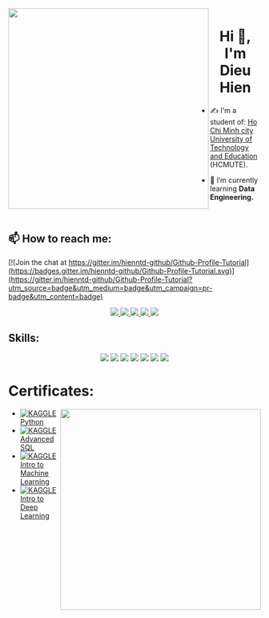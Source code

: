 <img align="left" width="400" src="https://github.githubassets.com/images/modules/profile/profile-first-repo.svg">
<h1 align="center">Hi 👋, I'm Dieu Hien</h1>



- ✍ I'm a student of: [Ho Chi Minh city University of Technology and Education](https://hcmute.edu.vn) (HCMUTE).

- 🌱 I’m currently learning **Data Engineering.**

<br />

## 📫 How to reach me:

[![Join the chat at https://gitter.im/hienntd-github/Github-Profile-Tutorial](https://badges.gitter.im/hienntd-github/Github-Profile-Tutorial.svg)](https://gitter.im/hienntd-github/Github-Profile-Tutorial?utm_source=badge&utm_medium=badge&utm_campaign=pr-badge&utm_content=badge)

<p align="center">
  <a href="https://www.linkedin.com/in/hien-ntd" alt="Linkedin">
    <img src="https://img.icons8.com/fluent/48/000000/linkedin.png"/>
  </a>
  <a href="https://www.facebook.com/ntdh.3122" alt="Facebook">
    <img src="https://img.icons8.com/fluent/48/000000/facebook-new.png" target="_blank" />
  </a> 
  <a href="https://github.com/hienntd-github" alt="Github">
    <img src="https://img.icons8.com/fluent/48/000000/github.png"/>
  </a> 
  
  <a href="https://www.kaggle.com/hinnguynthdiu " alt="Kaggle" target="_blank" >
    <img src="https://img.icons8.com/windows/48/000000/kaggle.png"/>
  </a>
  <a href="mailto:hienntd.02@gmail.com" alt="Email">
    <img src="https://img.icons8.com/fluent/48/000000/mailing.png"/>
  </a>
</p>

## Skills:
<p align="center">
  <img src="https://img.icons8.com/color/48/000000/microsoft-sql-server.png"/>
  <img src="https://img.icons8.com/color/48/null/hadoop-distributed-file-system.png"/>
  <img src="https://img.icons8.com/color/48/000000/mongodb.png"/>
  <img src="https://img.icons8.com/color/48/000000/git.png"/>
  <img src="https://img.icons8.com/color/48/000000/github-2.png"/>
  <img src="https://img.icons8.com/color/48/000000/visual-studio-code-2019.png"/>
  <img src="https://img.icons8.com/color/48/null/linux--v1.png"/>
</p>

# Certificates:

<img align="right" width="400" src="https://github.githubassets.com/images/modules/profile/profile-joined-github.svg">

- [![KAGGLE](https://img.shields.io/badge/-KAGGLE-blue) Python](https://www.kaggle.com/learn/certification/hinnguynthdiu/python)
- [![KAGGLE](https://img.shields.io/badge/-KAGGLE-blue) Advanced SQL](https://www.kaggle.com/learn/certification/hinnguynthdiu/advanced-sql)
- [![KAGGLE](https://img.shields.io/badge/-KAGGLE-blue) Intro to Machine Learning](https://www.kaggle.com/learn/certification/hinnguynthdiu/intro-to-machine-learning)
- [![KAGGLE](https://img.shields.io/badge/-KAGGLE-blue) Intro to Deep Learning](https://www.kaggle.com/learn/certification/hinnguynthdiu/intro-to-deep-learning)
